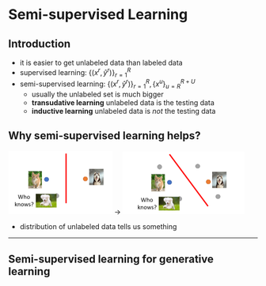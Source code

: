# Semi-supervised Learning

## Introduction

- it is easier to get unlabeled data than labeled data
- supervised learning: $\{(x^r,\hat y^r)\}^R_{r=1}$
- semi-supervised learning: $\{(x^r,\hat y^r)\}^R_{r=1}, \{x^u\}^{R+U}_{u=R}$
  - usually the unlabeled set is much bigger
  - **transudative learning** unlabeled data is the testing data
  - **inductive learning** unlabeled data is *not* the testing data

## Why semi-supervised learning helps?

<img src="images/image-20231206051608898.png" alt="image-20231206051608898" style="zoom:50%;" /> → <img src="images/image-20231206051623523.png" alt="image-20231206051623523" style="zoom:50%;" />

- distribution of unlabeled data tells us something

---

## Semi-supervised learning for generative learning
